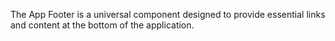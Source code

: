 The App Footer is a universal component designed to provide essential links and content at the bottom of the application.
